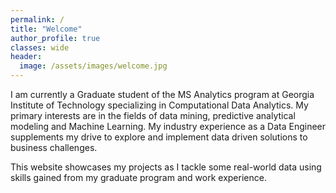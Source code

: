 ```yaml
---
permalink: /
title: "Welcome"
author_profile: true
classes: wide
header:
  image: /assets/images/welcome.jpg
---
```



I am currently a Graduate student of the MS Analytics program at Georgia Institute of Technology specializing in Computational Data Analytics. My primary interests are in the fields of data mining, predictive analytical modeling and Machine Learning. My industry experience as a Data Engineer supplements my drive to explore and implement data driven solutions to business challenges. 

This website showcases my projects as I tackle some real-world data using skills gained from my graduate program and work experience.
